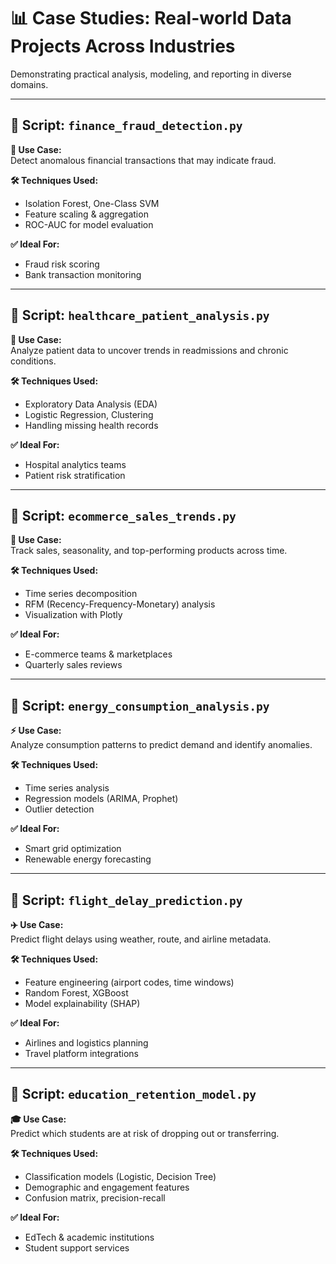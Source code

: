 # 📊 Case Studies: Real-world Data Projects Across Industries

Demonstrating practical analysis, modeling, and reporting in diverse domains.

---

## 📄 Script: `finance_fraud_detection.py`

**💼 Use Case:**  
Detect anomalous financial transactions that may indicate fraud.

**🛠️ Techniques Used:**
- Isolation Forest, One-Class SVM  
- Feature scaling & aggregation  
- ROC-AUC for model evaluation  

**✅ Ideal For:**
- Fraud risk scoring  
- Bank transaction monitoring

---

## 📄 Script: `healthcare_patient_analysis.py`

**🏥 Use Case:**  
Analyze patient data to uncover trends in readmissions and chronic conditions.

**🛠️ Techniques Used:**
- Exploratory Data Analysis (EDA)  
- Logistic Regression, Clustering  
- Handling missing health records  

**✅ Ideal For:**
- Hospital analytics teams  
- Patient risk stratification

---

## 📄 Script: `ecommerce_sales_trends.py`

**🛒 Use Case:**  
Track sales, seasonality, and top-performing products across time.

**🛠️ Techniques Used:**
- Time series decomposition  
- RFM (Recency-Frequency-Monetary) analysis  
- Visualization with Plotly  

**✅ Ideal For:**
- E-commerce teams & marketplaces  
- Quarterly sales reviews

---

## 📄 Script: `energy_consumption_analysis.py`

**⚡ Use Case:**  
Analyze consumption patterns to predict demand and identify anomalies.

**🛠️ Techniques Used:**
- Time series analysis  
- Regression models (ARIMA, Prophet)  
- Outlier detection  

**✅ Ideal For:**
- Smart grid optimization  
- Renewable energy forecasting

---

## 📄 Script: `flight_delay_prediction.py`

**✈️ Use Case:**  
Predict flight delays using weather, route, and airline metadata.

**🛠️ Techniques Used:**
- Feature engineering (airport codes, time windows)  
- Random Forest, XGBoost  
- Model explainability (SHAP)  

**✅ Ideal For:**
- Airlines and logistics planning  
- Travel platform integrations

---

## 📄 Script: `education_retention_model.py`

**🎓 Use Case:**  
Predict which students are at risk of dropping out or transferring.

**🛠️ Techniques Used:**
- Classification models (Logistic, Decision Tree)  
- Demographic and engagement features  
- Confusion matrix, precision-recall  

**✅ Ideal For:**
- EdTech & academic institutions  
- Student support services
